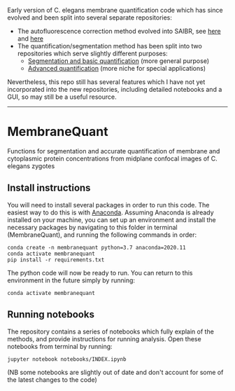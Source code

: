 Early version of C. elegans membrane quantification code which has since evolved and been split into several separate repositories:

- The autofluorescence correction method evolved into SAIBR, see [here](https://github.com/goehringlab/saibr_fiji_plugin) and [here](https://github.com/goehringlab/saibr_python)
- The quantification/segmentation method has been split into two repositories which serve slightly different purposes:
  - [Segmentation and basic quantification](https://github.com/tsmbland/par-segmentation) (more general purpose)
  - [Advanced quantification](https://github.com/tsmbland/discco) (more niche for special applications)
  

Nevertheless, this repo still has several features which I have not yet incorporated into the new repositories, including detailed notebooks and a GUI, so may still be a useful resource.

---

# MembraneQuant

Functions for segmentation and accurate quantification of membrane and cytoplasmic protein concentrations from midplane confocal images of C. elegans zygotes


## Install instructions

You will need to install several packages in order to run this code. 
The easiest way to do this is with [Anaconda](https://docs.anaconda.com/anaconda/install/). 
Assuming Anaconda is already installed on your machine, you can set up an environment and install the necessary packages by navigating to this folder in terminal (MembraneQuant), and running the following commands in order:

    conda create -n membranequant python=3.7 anaconda=2020.11
    conda activate membranequant
    pip install -r requirements.txt

The python code will now be ready to run. 
You can return to this environment in the future simply by running:

    conda activate membranequant


## Running notebooks

The repository contains a series of notebooks which fully explain of the methods, and provide instructions for running analysis.
Open these notebooks from terminal by running:

    jupyter notebook notebooks/INDEX.ipynb

(NB some notebooks are slightly out of date and don't account for some of the latest changes to the code)
